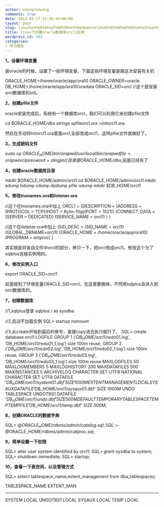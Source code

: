 ```yaml
---
author: shengrenwang
comments: true
date: 2013-03-17 15:28:43+00:00
layout: post
slug: linux%e4%b8%8b%e5%88%9b%e5%bb%baoracle%e6%95%b0%e6%8d%ae%e5%ba%93orcl1%e5%ae%9e%e4%be%8b
title: linux下创建oracle数据库orcl1实例
wordpress_id: 203
categories:
- 学习报告
---
```


**1，设置环境变量**

装oracle的时候，设置了一些环境变量，下面这些环境变量是跟这次安装有关的

ORACLE_HOME=/home/oracle/app/ora10
ORACLE_OWNER=oracle
DB_HOME=/home/oracle/app/ora10/oradata
ORACLE_SID=orcl //这个是安装orcl数据库的sid。

**2，创建pfile文件**

oracle安装完成后，系统有一个数据库orcl，我们可以利用它来创建pfile文件

cd $ORACLE_HOME/dbs
strings spfileorcl.ora >initorcl1.ora

然后在手动将initorcl1.ora里面orcl,全部改成orcl1，这样pfile文件就做好了。

**3，生成密码文件**

sudo cp $ORACLE_HOME/bin/orapwd /usr/local/bin/
orapwd file=orapworcl password=dingjia //目录是$ORACLE_HOME/dbs,前面已经有了

**4，创建oracle数据库目录**

mkdir $ORACLE_HOME/admin/orcl1
cd $ORACLE_HOME/admin/orcl1
mkdir adump bdump cdump dpdump pfile udump
mkdir $DB_HOME/orcl1

**5，修改tnsnames.ora和listener.ora**

//这个在tnsnames.ora中加上
ORCL1 =
(DESCRIPTION =
(ADDRESS = (PROTOCOL = TCP)(HOST = Kylin-10g)(PORT = 1521))
(CONNECT_DATA =
(SERVER = DEDICATED)
(SERVICE_NAME = orcl1)
)
)

//这个在listener.ora中加上
(SID_DESC =
(SID_NAME = orcl1)
(GLOBAL_DBNAME=orcl1)
(ORACLE_HOME = /home/oracle/app/ora10)
(PROGRAM = extproc)
)

其实就是将各自文件中orcl的部分，拷贝一下，把orcl改成orcl1。修改这个为了sqlplus连接实例用的。

**6，修改实例入口**

export ORACLE_SID=orcl1

前面提到了环境变量ORACLE_SID=orcl，在这里要换掉，不然用sqlplus会进入到orcl数据库的。

**7，创建数据库**

//1,sqlplus登录
sqlplus / as sysdba

//2,启动不加载实例
SQL> startup nomount

//3,从create开始到最后的冒号，直接copy进去执行就行了。
SQL> create database orcl1
LOGFILE
GROUP 1 ('$DB_HOME/orcl1/redo01.log','$DB_HOME/orcl1/redo01_1.log') size 100m reuse,
GROUP 2 ('$DB_HOME/orcl1/redo02.log','$DB_HOME/orcl1/redo02_1.log') size 100m reuse,
GROUP 3 ('$DB_HOME/orcl1/redo03.log','$DB_HOME/orcl1/redo03_1.log') size 100m reuse
MAXLOGFILES 50
MAXLOGMEMBERS 5
MAXLOGHISTORY 200
MAXDATAFILES 500
MAXINSTANCES 5
ARCHIVELOG
CHARACTER SET UTF8
NATIONAL CHARACTER SET UTF8
DATAFILE '$DB_HOME/orcl1/system01.dbf' SIZE 1000M EXTENT MANAGEMENT LOCAL
SYSAUX DATAFILE '$DB_HOME/orcl1/sysaux01.dbf' SIZE 1000M
UNDO TABLESPACE UNDOTBS1 DATAFILE '$DB_HOME/orcl1/undo.dbf' SIZE 500M
DEFAULT TEMPORARY TABLESPACE TEMP TEMPFILE '$DB_HOME/orcl1/temp.dbf' SIZE 500M;

**8，创建ORACLE的数据字典**

SQL> @$ORACLE_HOME/rdbms/admin/catalog.sql;
SQL> @$ORACLE_HOME/rdbms/admin/catproc.sql;

**9，简单设置一下权限**

SQL> alter user system identified by orcl1;
SQL> grant sysdba to system;
SQL> shutdown immediate;
SQL> startup;

**10，查看一下表空间，以及管理方式**



SQL> select tablespace_name,extent_management from dba_tablespaces;

TABLESPACE_NAME EXTENT_MAN
------------------------------ ----------
SYSTEM LOCAL
UNDOTBS1 LOCAL
SYSAUX LOCAL
TEMP LOCAL


